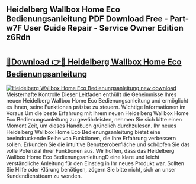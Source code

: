 ## Heidelberg Wallbox Home Eco Bedienungsanleitung PDF Download Free - Part-w7F User Guide Repair - Service Owner Edition z6Rdn

# <h2><a href="http://df0q9r.blite.top/?on=Heidelberg+Wallbox+Home+Eco+Bedienungsanleitung">🔗Download 👉🔴 Heidelberg Wallbox Home Eco Bedienungsanleitung</a></h2>

[![Heidelberg Wallbox Home Eco Bedienungsanleitung new download](https://i.imgur.com/lujVjoI.png)](http://df0q9r.blite.top/?on=Heidelberg+Wallbox+Home+Eco+Bedienungsanleitung)
Meisterhafte Kontrolle Dieser Leitfaden enthüllt die Geheimnisse Ihres neuen Heidelberg Wallbox Home Eco Bedienungsanleitung und ermöglicht es Ihnen, seine Funktionen präzise zu steuern. Wichtige Informationen im Voraus Um die beste Erfahrung mit Ihrem neuen Heidelberg Wallbox Home Eco Bedienungsanleitung zu gewährleisten, nehmen Sie sich bitte einen Moment Zeit, um dieses Handbuch gründlich durchzulesen. Ihr neues Heidelberg Wallbox Home Eco Bedienungsanleitung bietet eine beeindruckende Reihe von Funktionen, die Ihre Erfahrung verbessern sollen. Erkunden Sie die intuitive Benutzeroberfläche und schöpfen Sie das volle Potenzial ihrer Funktionen aus. Wir hoffen, dass das Heidelberg Wallbox Home Eco BedienungsanleitungD eine klare und leicht verständliche Anleitung für den Einstieg in Ihr neues Produkt war. Sollten Sie Hilfe oder Klärung benötigen, zögern Sie bitte nicht, sich an unser Kundendienstteam zu wenden.
